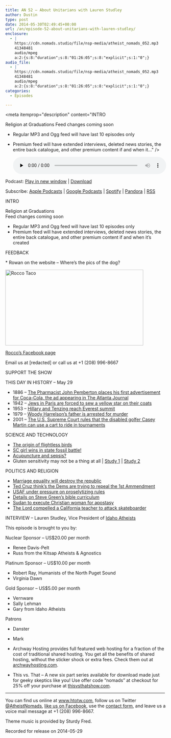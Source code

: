 ```yaml
---
title: AN 52 – About Unitarians with Lauren Studley
author: Dustin
type: post
date: 2014-05-30T02:49:45+00:00
url: /an/episode-52-about-unitarians-with-lauren-studley/
enclosure:
  - |
    https://cdn.nomads.studio/file/nsp-media/atheist_nomads_052.mp3
    41348481
    audio/mpeg
    a:2:{s:8:"duration";s:8:"01:26:05";s:8:"explicit";s:1:"0";}
audio_file:
  - |
    https://cdn.nomads.studio/file/nsp-media/atheist_nomads_052.mp3
    41348481
    audio/mpeg
    a:2:{s:8:"duration";s:8:"01:26:05";s:8:"explicit";s:1:"0";}
categories:
  - Episodes

---
```

<div itemscope itemtype="http://schema.org/AudioObject">
  <meta itemprop="name" content="Episode 52 &#8211; About Unitarians with Lauren Studley" />
  
  <meta itemprop="uploadDate" content="2014-05-29T20:49:45-06:00" />
  
  <meta itemprop="encodingFormat" content="audio/mpeg" />
  
  <meta itemprop="duration" content="PT1H26M05S" />
  
  <meta itemprop="description" content="INTRO

Religion at Graduations
Feed changes coming soon
* Regular MP3 and Ogg feed will have last 10 episodes only
* Premium feed will have extended interviews, deleted news stories, the entire back catalogue, and other premium content if and when it..." />
  
  <meta itemprop="contentUrl" content="https://dts.podtrac.com/redirect.mp3/cdn.nomads.studio/file/nsp-media/atheist_nomads_052.mp3" />
  
  <meta itemprop="contentSize" content="39.4" />
  </p> 
  
  <div class="powerpress_player" id="powerpress_player_8307">
    <audio class="wp-audio-shortcode" id="audio-5186-51" preload="none" style="width: 100%;" controls="controls"><source type="audio/mpeg" src="https://dts.podtrac.com/redirect.mp3/cdn.nomads.studio/file/nsp-media/atheist_nomads_052.mp3?_=51" /><a href="https://dts.podtrac.com/redirect.mp3/cdn.nomads.studio/file/nsp-media/atheist_nomads_052.mp3">https://dts.podtrac.com/redirect.mp3/cdn.nomads.studio/file/nsp-media/atheist_nomads_052.mp3</a></audio>
  </div>
</div>

<p class="powerpress_links powerpress_links_mp3">
  Podcast: <a href="https://dts.podtrac.com/redirect.mp3/cdn.nomads.studio/file/nsp-media/atheist_nomads_052.mp3" class="powerpress_link_pinw" target="_blank" title="Play in new window" onclick="return powerpress_pinw('https://htotw.com/?powerpress_pinw=5186-podcast');" rel="nofollow">Play in new window</a> | <a href="https://dts.podtrac.com/redirect.mp3/cdn.nomads.studio/file/nsp-media/atheist_nomads_052.mp3" class="powerpress_link_d" title="Download" rel="nofollow" download="atheist_nomads_052.mp3">Download</a>
</p>

<p class="powerpress_links powerpress_subscribe_links">
  Subscribe: <a href="https://podcasts.apple.com/us/podcast/humanists-take-on-the-world/id530050098?mt=2&ls=1" class="powerpress_link_subscribe powerpress_link_subscribe_itunes" target="_blank" title="Subscribe on Apple Podcasts" rel="nofollow">Apple Podcasts</a> | <a href="https://www.google.com/podcasts?feed=aHR0cDovL2F0aGVpc3Rub21hZHMubGlic3luLmNvbS9yc3M%3D" class="powerpress_link_subscribe powerpress_link_subscribe_googleplay" target="_blank" title="Subscribe on Google Podcasts" rel="nofollow">Google Podcasts</a> | <a href="https://open.spotify.com/show/3LzK2xZGike6Tc1GEMtMbr?si=LieN9SNuTpq96smuaUsH8A" class="powerpress_link_subscribe powerpress_link_subscribe_spotify" target="_blank" title="Subscribe on Spotify" rel="nofollow">Spotify</a> | <a href="https://www.pandora.com/podcast/atheist-nomads/PC:10122?corr=62071012&part=ug" class="powerpress_link_subscribe powerpress_link_subscribe_pandora" target="_blank" title="Subscribe on Pandora" rel="nofollow">Pandora</a> | <a href="https://htotw.com/feed/podcast/" class="powerpress_link_subscribe powerpress_link_subscribe_rss" target="_blank" title="Subscribe via RSS" rel="nofollow">RSS</a>
</p>

INTRO

Religion at Graduations  
Feed changes coming soon  
* Regular MP3 and Ogg feed will have last 10 episodes only  
* Premium feed will have extended interviews, deleted news stories, the entire back catalogue, and other premium content if and when it’s created

FEEDBACK

* Rowan on the website &#8211; Where&#8217;s the pics of the dog?

[<img decoding="async" loading="lazy" class="aligncenter wp-image-677 size-full" src="https://www.htotw.com/wp-content/uploads/2014/05/10374891_1423104421285385_1575224408004978742_n.jpg" alt="Rocco Taco" width="432" height="237" />][1]

<a href="https://www.facebook.com/rocco.taco.the.first" target="_blank" rel="noopener">Rocco&#8217;s Facebook page</a>

Email us at [redacted] or call us at +1 (208) 996-8667

SUPPORT THE SHOW

THIS DAY IN HISTORY &#8211; May 29

* 1886 &#8211; <a href="http://en.wikipedia.org/wiki/May_29" target="_blank" rel="noopener">The Pharmacist John Pemberton places his first advertisement for Coca-Cola, the ad appearing in The Atlanta Journal</a>  
* 1942 &#8211; <a href="http://www.history.com/this-day-in-history/jews-in-paris-are-forced-to-sew-a-yellow-star-on-their-coats" target="_blank" rel="noopener">Jews in Paris are forced to sew a yellow star on their coats</a>  
* 1953 &#8211; <a href="http://www.history.com/this-day-in-history/hillary-and-tenzing-reach-everest-summit" target="_blank" rel="noopener">Hillary and Tenzing reach Everest summit</a>  
* 1979 &#8211; <a href="http://www.history.com/this-day-in-history/woody-harrelsons-father-is-arrested-for-murder" target="_blank" rel="noopener">Woody Harrelson&#8217;s father is arrested for murder</a>  
* 2001 &#8211; <a href="http://en.wikipedia.org/wiki/May_29" target="_blank" rel="noopener">The U.S. Supreme Court rules that the disabled golfer Casey Martin can use a cart to ride in tournaments</a>

SCIENCE AND TECHNOLOGY

* <a href="http://www.rdmag.com/news/2014/05/kiwi-dna-link-spurs-rethink-flightless-birds" target="_blank" rel="noopener">The origin of flightless birds</a>  
* <a href="http://www.greenfieldreporter.com/view/story/4429409b87fe4b66a349280d8bef7419/SC--State-Fossil" target="_blank" rel="noopener">SC girl wins in state fossil battle!</a>  
* <a href="http://www.scientificamerican.com/article/can-acupuncture-curb-killer-immune-reactions/" target="_blank" rel="noopener">Acupuncture and sepsis?</a>  
* Gluten sensitivity may not be a thing at all | <a href="http://www.businessinsider.com/r-many-people-with-gluten-sensitivity-havent-had-proper-tests-2014-07" target="_blank" rel="noopener">Study 1</a> |  <a href="http://www.businessinsider.com/gluten-sensitivity-and-study-replication-2014-5#ixzz31tII9pW6" target="_blank" rel="noopener">Study 2</a>

POLITICS AND RELIGION

* <a href="http://www.rightwingwatch.org/content/tony-perkins-says-marriage-equality-will-lead-dissolution-republic" target="_blank" rel="noopener">Marriage equality will destroy the republic</a>  
* <a href="http://www.rawstory.com/rs/2014/05/23/ted-cruz-drops-bombshell-senate-democrats-to-repeal-the-first-amendment-this-year/" target="_blank" rel="noopener">Ted Cruz think’s the Dems are trying to repeal the 1st Ammendment</a>  
* <a href="http://www.stripes.com/news/air-force/air-force-is-reviewing-rule-that-bars-proselytizing-by-superiors-1.284047" target="_blank" rel="noopener">USAF under pressure on proselytizing rules</a>  
* <a href="https://www.au.org/blogs/wall-of-separation/a-biblical-catastrophe-new-details-stoke-concerns-over-okla-public-school" target="_blank" rel="noopener">Details on Steve Green’s bible curriculum</a>  
* <a href="https://www.amnesty.org.uk/actions/sudan-execution-apostasy-pregnant-woman-mother-meriam-yahya-ibrahim-christian" target="_blank" rel="noopener">Sudan to execute Christian woman for apostasy</a>  
* <a href="http://www.rawstory.com/rs/2014/05/20/calif-man-says-the-lord-grabbed-him-and-compelled-him-to-attack-a-kid-on-a-skateboard/" target="_blank" rel="noopener">The Lord compelled a California teacher to attack skateboarder</a>

INTERVIEW &#8211; Lauren Studley, Vice President of <a href="https://www.facebook.com/groups/IdahoAtheist/" target="_blank" rel="noopener">Idaho Atheists</a>

This episode is brought to you by:

Nuclear Sponsor &#8211; US$20.00 per month  
* Renee Davis-Pelt  
* Russ from the Kitsap Atheists & Agnostics

Platinum Sponsor – US$10.00 per month  
* Robert Ray, Humanists of the North Puget Sound  
* Virginia Dawn

Gold Sponsor – US$5.00 per month  
* Vernware  
* Sally Lehman  
* Gary from Idaho Atheists

Patrons  
* Danster  
* Mark

* Archway Hosting provides full featured web hosting for a fraction of the cost of traditional shared hosting. You get all the benefits of shared hosting, without the sticker shock or extra fees. Check them out at <a href="http://archwayhosting.com/" target="_blank" rel="noopener">archwayhosting.com</a>.  
* This vs. That &#8211; A new six part series available for download made just for geeky skeptics like you! Use offer code &#8220;nomads&#8221; at checkout for 25% off your purchase at <a href="http://www.thisvsthatshow.com/" target="_blank" rel="noopener">thisvsthatshow.com</a>.

<hr width="500" />

You can find us online at <a href="https://www.htotw.com/" target="_blank" rel="noopener">www.htotw.com</a>, follow us on Twitter <a href="https://htotw.com/twitter" target="_blank" rel="noopener">@AtheistNomads</a>, <a href="https://htotw.com/facebook" target="_blank" rel="noopener">like us on Facebook</a>, use the [contact form](https://htotw.com/contact), and leave us a voice mail message at +1 (208) 996-8667.

Theme music is provided by Sturdy Fred.

Recorded for release on 2014-05-29

 [1]: https://www.facebook.com/rocco.taco.the.first